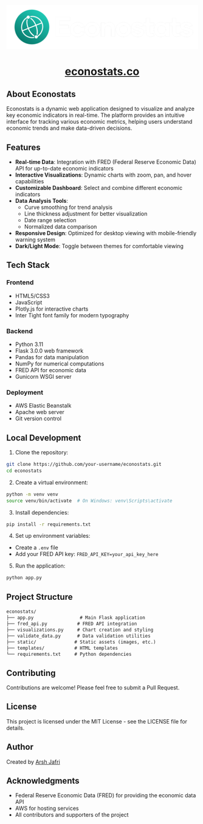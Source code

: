 <p align="center">
  <img src="static/logo-white.png" alt="Econostats Logo" width="600"/>
</p>

<h1 align="center"><a href="https://econostats.co">econostats.co</a></h1>

## About Econostats

Econostats is a dynamic web application designed to visualize and analyze key economic indicators in real-time. The platform provides an intuitive interface for tracking various economic metrics, helping users understand economic trends and make data-driven decisions.

## Features

- **Real-time Data**: Integration with FRED (Federal Reserve Economic Data) API for up-to-date economic indicators
- **Interactive Visualizations**: Dynamic charts with zoom, pan, and hover capabilities
- **Customizable Dashboard**: Select and combine different economic indicators
- **Data Analysis Tools**: 
  - Curve smoothing for trend analysis
  - Line thickness adjustment for better visualization
  - Date range selection
  - Normalized data comparison
- **Responsive Design**: Optimized for desktop viewing with mobile-friendly warning system
- **Dark/Light Mode**: Toggle between themes for comfortable viewing

## Tech Stack

### Frontend
- HTML5/CSS3
- JavaScript
- Plotly.js for interactive charts
- Inter Tight font family for modern typography

### Backend
- Python 3.11
- Flask 3.0.0 web framework
- Pandas for data manipulation
- NumPy for numerical computations
- FRED API for economic data
- Gunicorn WSGI server

### Deployment
- AWS Elastic Beanstalk
- Apache web server
- Git version control

## Local Development

1. Clone the repository:
```bash
git clone https://github.com/your-username/econostats.git
cd econostats
```

2. Create a virtual environment:
```bash
python -m venv venv
source venv/bin/activate  # On Windows: venv\Scripts\activate
```

3. Install dependencies:
```bash
pip install -r requirements.txt
```

4. Set up environment variables:
- Create a `.env` file
- Add your FRED API key: `FRED_API_KEY=your_api_key_here`

5. Run the application:
```bash
python app.py
```

## Project Structure
```
econostats/
├── app.py                 # Main Flask application
├── fred_api.py           # FRED API integration
├── visualizations.py     # Chart creation and styling
├── validate_data.py      # Data validation utilities
├── static/              # Static assets (images, etc.)
├── templates/           # HTML templates
└── requirements.txt     # Python dependencies
```

## Contributing

Contributions are welcome! Please feel free to submit a Pull Request.

## License

This project is licensed under the MIT License - see the LICENSE file for details.

## Author

Created by [Arsh Jafri](https://github.com/Arsh-Jafri)

## Acknowledgments

- Federal Reserve Economic Data (FRED) for providing the economic data API
- AWS for hosting services
- All contributors and supporters of the project
```


```